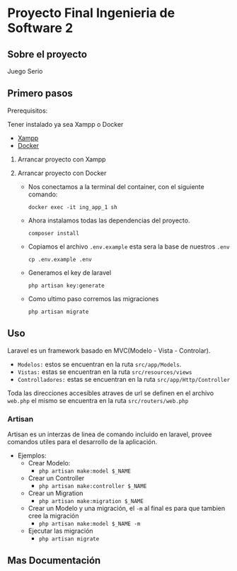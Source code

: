 # Proyecto Final Ingenieria de Software 2

## Sobre el proyecto
Juego Serio


## Primero pasos
Prerequisitos:

Tener instalado ya sea Xampp o Docker
* [Xampp](https://www.apachefriends.org/es/index.html)
* [Docker](https://www.docker.com/products/docker-desktop)
1. Arrancar proyecto con Xampp

2. Arrancar proyecto con Docker
    * Nos conectamos a la terminal del container, con el siguiente comando:

        `docker exec -it ing_app_1 sh`
    * Ahora instalamos todas las dependencias del proyecto.

        `composer install`
    * Copiamos el archivo `.env.example` esta sera la base de nuestros `.env`

        `cp .env.example .env`
    * Generamos el key de laravel

        `php artisan key:generate`
    * Como ultimo paso corremos las migraciones

        `php artisan migrate`
## Uso
Laravel es un framework basado en MVC(Modelo - Vista - Controlar).
* `Modelos:` estos se encuentran en la ruta `src/app/Models`.
* `Vistas:` estas se encuentran en la ruta `src/resources/views`
* `Controlladores:` estas se encuentran en la ruta `src/app/Http/Controller`

Toda las direcciones accesibles atraves de url se definen en el archivo `web.php` el mismo se encuentra en la ruta `src/routers/web.php`

### Artisan
Artisan es un interzas de linea de comando incluido en laravel, provee comandos utiles para el desarrollo de la aplicación.
* Ejemplos:
    * Crear Modelo:
        * `php artisan make:model $_NAME`
    * Crear un Controller
        * `php artisan make:controller $_NAME`
    * Crear un Migration
        * `php artisan make:migration $_NAME`
    * Crear un Modelo y una migración, el `-m` al final es para que tambien cree la migración
        * `php artisan make:model $_NAME -m`
    * Ejecutar las migración
        * `php artisan migrate`
## Mas Documentación
